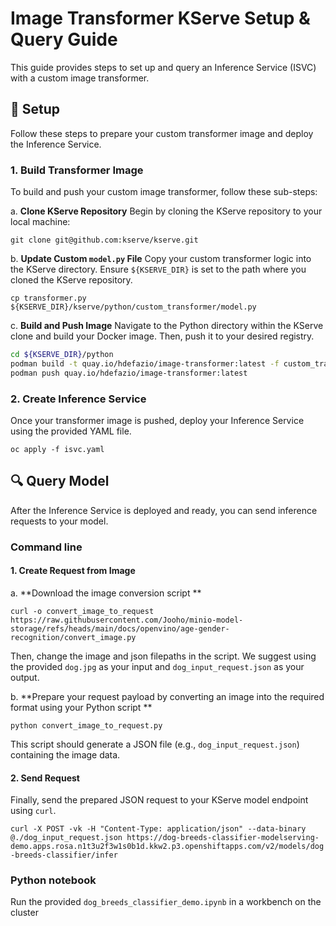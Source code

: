 # Image Transformer KServe Setup & Query Guide

This guide provides steps to set up and query an Inference Service (ISVC) with a custom image transformer.

## 🚀 Setup

Follow these steps to prepare your custom transformer image and deploy the Inference Service.

### 1. Build Transformer Image

To build and push your custom image transformer, follow these sub-steps:

a.  **Clone KServe Repository**
Begin by cloning the KServe repository to your local machine:

`git clone git@github.com:kserve/kserve.git `

b.  **Update Custom `model.py` File**
Copy your custom transformer logic into the KServe directory. Ensure `${KSERVE_DIR}` is set to the path where you cloned the KServe repository.

`cp transformer.py ${KSERVE_DIR}/kserve/python/custom_transformer/model.py `

c.  **Build and Push Image**
Navigate to the Python directory within the KServe clone and build your Docker image. Then, push it to your desired registry.

```bash 
cd ${KSERVE_DIR}/python 
podman build -t quay.io/hdefazio/image-transformer:latest -f custom_transformer.Dockerfile . 
podman push quay.io/hdefazio/image-transformer:latest
```

### 2. Create Inference Service

Once your transformer image is pushed, deploy your Inference Service using the provided YAML file.

`oc apply -f isvc.yaml`

## 🔍 Query Model

After the Inference Service is deployed and ready, you can send inference requests to your model.

### Command line
#### 1. Create Request from Image
a.  **Download the image conversion script **

`curl -o convert_image_to_request https://raw.githubusercontent.com/Jooho/minio-model-storage/refs/heads/main/docs/openvino/age-gender-recognition/convert_image.py `

Then, change the image and json filepaths in the script. We suggest using the provided `dog.jpg` as your input and `dog_input_request.json` as your output. 

b. **Prepare your request payload by converting an image into the required format using your Python script **

`python convert_image_to_request.py`

This script should generate a JSON file (e.g., `dog_input_request.json`) containing the image data.

#### 2. Send Request

Finally, send the prepared JSON request to your KServe model endpoint using `curl`.

`curl -X POST -vk -H "Content-Type: application/json" --data-binary @./dog_input_request.json https://dog-breeds-classifier-modelserving-demo.apps.rosa.n1t3u2f3w1s0b1d.kkw2.p3.openshiftapps.com/v2/models/dog-breeds-classifier/infer `

### Python notebook
Run the provided `dog_breeds_classifier_demo.ipynb` in a workbench on the cluster

